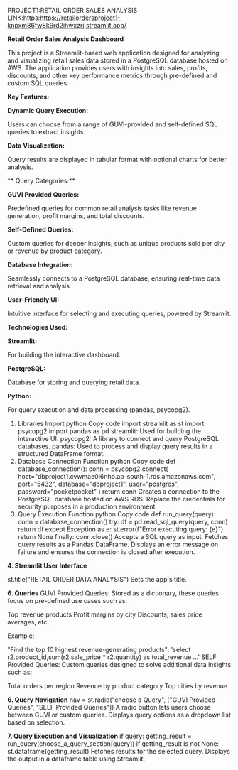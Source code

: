 PROJECT1:RETAIL ORDER SALES ANALYSIS
LINK:https:https://retailordersproject1-knpxm86fw8k9rd2ihwxzrj.streamlit.app/

**Retail Order Sales Analysis Dashboard**

  This project is a Streamlit-based web application designed for analyzing and visualizing retail sales data stored in a PostgreSQL database hosted on AWS. The application provides users with insights into sales, profits, discounts, and other key performance metrics through pre-defined and custom SQL queries.

**Key Features:**

**Dynamic Query Execution:**

  Users can choose from a range of GUVI-provided and self-defined SQL queries to extract insights.

**Data Visualization:** 

  Query results are displayed in tabular format with optional charts for better analysis.
  
**
Query Categories:**

**GUVI Provided Queries:** 

  Predefined queries for common retail analysis tasks like revenue generation, profit margins, and total discounts.

**Self-Defined Queries:** 

  Custom queries for deeper insights, such as unique products sold per city or revenue by product category.


**Database Integration:** 

  Seamlessly connects to a PostgreSQL database, ensuring real-time data retrieval and analysis.

**User-Friendly UI:** 

  Intuitive interface for selecting and executing queries, powered by Streamlit.


**Technologies Used:**

**Streamlit:** 

  For building the interactive dashboard.

**PostgreSQL:** 
  
  Database for storing and querying retail data.

**Python:** 
  
  For query execution and data processing (pandas, psycopg2).




1. Libraries Import
python
Copy code
import streamlit as st
import psycopg2
import pandas as pd
streamlit: Used for building the interactive UI.
psycopg2: A library to connect and query PostgreSQL databases.
pandas: Used to process and display query results in a structured DataFrame format.
2. Database Connection Function
python
Copy code
def database_connection():
    conn = psycopg2.connect(
        host="dbproject1.cvwmae0i6nho.ap-south-1.rds.amazonaws.com",
        port="5432",
        database="dbproject1",
        user="postgres",
        password="pocketpocket"
    )
    return conn
Creates a connection to the PostgreSQL database hosted on AWS RDS.
Replace the credentials for security purposes in a production environment.
3. Query Execution Function
python
Copy code
def run_query(query):
    conn = database_connection()
    try:
        df = pd.read_sql_query(query, conn)
        return df
    except Exception as e:
        st.error(f"Error executing query: {e}")
        return None
    finally:
        conn.close()
Accepts a SQL query as input.
Fetches query results as a Pandas DataFrame.
Displays an error message on failure and ensures the connection is closed after execution.

**4. Streamlit User Interface**

st.title("RETAIL ORDER DATA ANALYSIS")
Sets the app's title.

**6. Queries**
GUVI Provided Queries:
Stored as a dictionary, these queries focus on pre-defined use cases such as:

Top revenue products
Profit margins by city
Discounts, sales price averages, etc.

Example:

"Find the top 10 highest revenue-generating products": 
    'select r2.product_id,sum(r2.sale_price * r2.quantity) as total_revenue ...'
SELF Provided Queries:
Custom queries designed to solve additional data insights such as:

Total orders per region
Revenue by product category
Top cities by revenue

**6. Query Navigation**
nav = st.radio("choose a Query", ["GUVI Provided Queries", "SELF Provided Queries"])
A radio button lets users choose between GUVI or custom queries.
Displays query options as a dropdown list based on selection.

**7. Query Execution and Visualization**
if query:
    getting_result = run_query(choose_a_query_section[query])
    if getting_result is not None:
        st.dataframe(getting_result)
Fetches results for the selected query.
Displays the output in a dataframe table using Streamlit.




  


